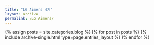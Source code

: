```yaml
---
title: "LG Aimers 4기"
layout: archive
permalink: /LG Aimers/
---
```


{% assign posts = site.categories.blog %}
{% for post in posts %} {% include archive-single.html type=page.entries_layout %} {% endfor %}